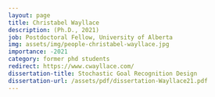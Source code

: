 ```yaml
---
layout: page
title: Christabel Wayllace 
description: (Ph.D., 2021)
job: Postdoctoral Fellow, University of Alberta
img: assets/img/people-christabel-wayllace.jpg
importance: -2021
category: former phd students
redirect: https://www.cwayllace.com/
dissertation-title: Stochastic Goal Recognition Design
dissertation-url: /assets/pdf/dissertation-Wayllace21.pdf
---
```


